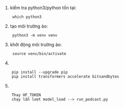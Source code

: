 1. kiểm tra python3/python tồn tại: 

        which python3
2. tạo môi trường ảo:

        python3 -m venv venv
3. khởi động môi trường ảo:

        source venv/bin/activate
4. 

        pip install --upgrade pip
        pip install transformers accelerate bitsandbytes

5. 

        Thay HF_TOKEN
        chạy lần lượt model_load --> run_podcast.py